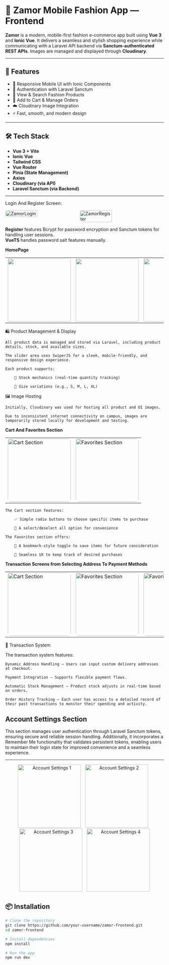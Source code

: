 # 👗 Zamor Mobile Fashion App — Frontend

**Zamor** is a modern, mobile-first fashion e-commerce app built using **Vue 3** and **Ionic Vue**. It delivers a seamless and stylish shopping experience while communicating with a Laravel API backend via **Sanctum-authenticated REST APIs**. Images are managed and displayed through **Cloudinary**.

---

## 🚀 Features

- 📱 Responsive Mobile UI with Ionic Components  
- 🔐 Authentication with Laravel Sanctum  
- 🧾 View & Search Fashion Products  
- 🛒 Add to Cart & Manage Orders  
- ☁️ Cloudinary Image Integration  
- ⚡ Fast, smooth, and modern design

---

## 🛠️ Tech Stack

- **Vue 3 + Vite**
- **Ionic Vue**
- **Tailwind CSS**
- **Vue Router**
- **Pinia (State Management)**
- **Axios**
- **Cloudinary (via API)**
- **Laravel Sanctum (via Backend)**

---



Login And Register Screen: 

<div style="display: flex; gap: 10px; flex-wrap: wrap; align-items: flex-start;">
  <img src="https://res.cloudinary.com/dcdgu2fxc/image/upload/v1748078668/Login_lvf9cv.png" alt="ZamorLogin" style="width: 45%; max-width: 300px; border-radius: 8px;" />
  <img src="https://res.cloudinary.com/dcdgu2fxc/image/upload/v1748078668/Screenshot_2025-05-24_at_17-10-06_Ionic_App_umcrzz.png" alt="ZamorRegister" style="width: 45%; max-width: 300px; border-radius: 8px;" />
</div>

**Register** features Bcrypt for password encryption and Sanctum tokens for handling user sessions.  
**VueTS** handles password salt features manually.

**HomePage** 
<table>
  <tr>
    <td><img src="https://res.cloudinary.com/dcdgu2fxc/image/upload/v1748078665/Screenshot_2025-05-24_at_17-11-01_Ionic_App_xfitcu.png" width="200"/></td>
    <td><img src="https://res.cloudinary.com/dcdgu2fxc/image/upload/v1748078665/Screenshot_2025-05-24_at_17-11-25_Ionic_App_pn6tar.png" width="200"/></td>
    <td><img src="https://res.cloudinary.com/dcdgu2fxc/image/upload/v1748078665/Screenshot_2025-05-24_at_17-11-54_Ionic_App_pvzyud.png" width="200"/></td>
    <td><img src="https://res.cloudinary.com/dcdgu2fxc/image/upload/v1748078665/Screenshot_2025-05-24_at_17-11-44_Ionic_App_ngatjd.png" width="200"/></td>
  </tr>
</table>



🛍️ Product Management & Display

    All product data is managed and stored via Laravel, including product details, stock, and available sizes.

    The slider area uses SwiperJS for a sleek, mobile-friendly, and responsive design experience.

    Each product supports:

        🔢 Stock mechanics (real-time quantity tracking)

        📏 Size variations (e.g., S, M, L, XL)

🖼️ Image Hosting

    Initially, Cloudinary was used for hosting all product and UI images.

    Due to inconsistent internet connectivity on campus, images are temporarily stored locally for development and testing.

    
**Cart And Favorites Section** 

<table>
  <tr>
    <td>
      <img src="https://res.cloudinary.com/dcdgu2fxc/image/upload/v1748078664/Screenshot_2025-05-24_at_17-12-59_Ionic_App_t70zxf.png" alt="Cart Section" width="200" style="border-radius: 8px;" />
    </td>
    <td>
      <img src="https://res.cloudinary.com/dcdgu2fxc/image/upload/v1748078664/Screenshot_2025-05-24_at_17-13-30_Ionic_App_je6mri.png" alt="Favorites Section" width="200" style="border-radius: 8px;" />
    </td>
  </tr>
</table>

    The Cart section features:

        ✅ Simple radio buttons to choose specific items to purchase

        🎯 A select/deselect all option for convenience

    The Favorites section offers:

        🔖 A bookmark-style toggle to save items for future consideration

        🧠 Seamless UX to keep track of desired purchases


  **Transaction Screens from Selecting Address To Payment Methods** 

<table>
  <tr>
    <td>
      <img src="https://res.cloudinary.com/dcdgu2fxc/image/upload/v1748078664/Screenshot_2025-05-24_at_17-21-27_Ionic_App_x15ofm.png" alt="Cart Section" width="200" style="border-radius: 8px;" />
    </td>
    <td>
      <img  src="https://res.cloudinary.com/dcdgu2fxc/image/upload/v1748078663/Screenshot_2025-05-24_at_17-21-39_Ionic_App_vdirms.png" alt="Favorites Section" width="200" style="border-radius: 8px;" />
    </td>
    <td>
      <img  src="https://res.cloudinary.com/dcdgu2fxc/image/upload/v1748078663/Screenshot_2025-05-24_at_17-22-00_Ionic_App_cm3zjc.png" alt="Favorites Section" width="200" style="border-radius: 8px;" />
    </td>
    <td>
      <img  src="https://res.cloudinary.com/dcdgu2fxc/image/upload/v1748095667/Screenshot_2025-05-24_at_22-07-11_Ionic_App_gonhvi.png" alt="Favorites Section" width="200" style="border-radius: 8px;" />
    </td>
    <td>
      <img  src="https://res.cloudinary.com/dcdgu2fxc/image/upload/v1748078663/Screenshot_2025-05-24_at_17-22-21_Ionic_App_pctvln.png" alt="Favorites Section" width="200" style="border-radius: 8px;" />
    </td>
  </tr>
</table>


🧾 Transaction System

The transaction system features:

    Dynamic Address Handling – Users can input custom delivery addresses at checkout.

    Payment Integration – Supports flexible payment flows.

    Automatic Stock Management – Product stock adjusts in real-time based on orders.

    Order History Tracking – Each user has access to a detailed record of their past transactions to monitor their spending and activity.

## Account Settings Section

This section manages user authentication through Laravel Sanctum tokens, ensuring secure and reliable session handling. Additionally, it incorporates a Remember Me functionality that validates persistent tokens, enabling users to maintain their login state for improved convenience and a seamless experience.

---



<p align="center">
  <img src="https://res.cloudinary.com/dcdgu2fxc/image/upload/v1748078663/Screenshot_2025-05-24_at_17-13-57_Ionic_App_jzqzf4.png" alt="Account Settings 1" width="200" style="margin-right:10px;" />
  <img src="https://res.cloudinary.com/dcdgu2fxc/image/upload/v1748078663/Screenshot_2025-05-24_at_17-14-07_Ionic_App_tm6byi.png" alt="Account Settings 2" width="200" style="margin-right:10px;" />
  <img src="https://res.cloudinary.com/dcdgu2fxc/image/upload/v1748078663/Screenshot_2025-05-24_at_17-15-16_Ionic_App_cmciqm.png" alt="Account Settings 3" width="200" style="margin-right:10px;" />
  <img src="https://res.cloudinary.com/dcdgu2fxc/image/upload/v1748078664/Screenshot_2025-05-24_at_17-14-37_Ionic_App_w9dvly.png" alt="Account Settings 4" width="200" />
</p>




## 📦 Installation

```bash
# Clone the repository
git clone https://github.com/your-username/zamor-frontend.git
cd zamor-frontend

# Install dependencies
npm install

# Run the app
npm run dev
